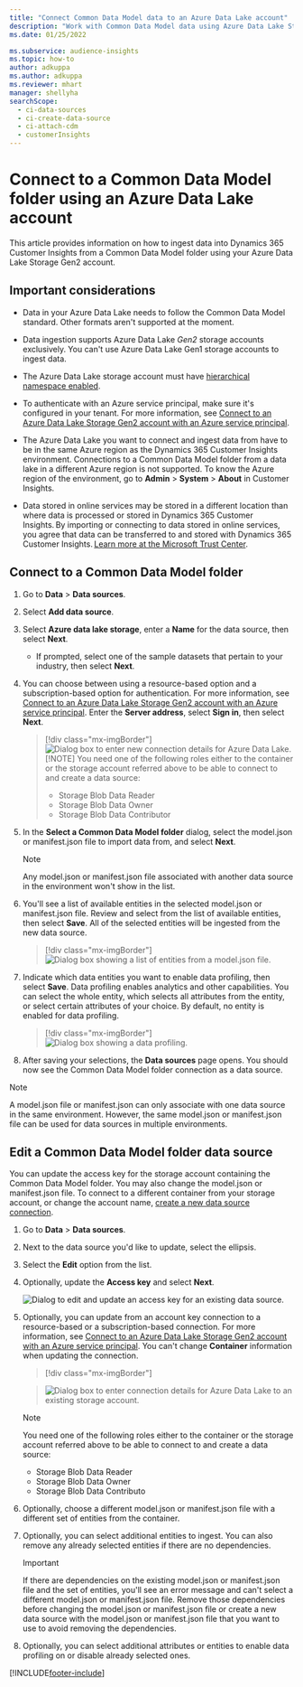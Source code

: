 ```yaml
---
title: "Connect Common Data Model data to an Azure Data Lake account"
description: "Work with Common Data Model data using Azure Data Lake Storage."
ms.date: 01/25/2022

ms.subservice: audience-insights
ms.topic: how-to
author: adkuppa
ms.author: adkuppa
ms.reviewer: mhart
manager: shellyha
searchScope: 
  - ci-data-sources
  - ci-create-data-source
  - ci-attach-cdm
  - customerInsights
---
```


# Connect to a Common Data Model folder using an Azure Data Lake account

This article provides information on how to ingest data into Dynamics 365 Customer Insights from a Common Data Model folder using your Azure Data Lake Storage Gen2 account.

## Important considerations

- Data in your Azure Data Lake needs to follow the Common Data Model standard. Other formats aren't supported at the moment.

- Data ingestion supports Azure Data Lake *Gen2* storage accounts exclusively. You can't use Azure Data Lake Gen1 storage accounts to ingest data.

- The Azure Data Lake storage account must have [hierarchical namespace enabled](/azure/storage/blobs/data-lake-storage-namespace).

- To authenticate with an Azure service principal, make sure it's configured in your tenant. For more information, see [Connect to an Azure Data Lake Storage Gen2 account with an Azure service principal](connect-service-principal.md).

- The Azure Data Lake you want to connect and ingest data from have to be in the same Azure region as the Dynamics 365 Customer Insights environment. Connections to a Common Data Model folder from a data lake in a different Azure region is not supported. To know the Azure region of the environment, go to **Admin** > **System** > **About** in Customer Insights.

- Data stored in online services may be stored in a different location than where data is processed or stored in Dynamics 365 Customer Insights. By importing or connecting to data stored in online services, you agree that data can be transferred to and stored with Dynamics 365 Customer Insights. [Learn more at the Microsoft Trust Center](https://www.microsoft.com/trust-center).

## Connect to a Common Data Model folder

1. Go to **Data** > **Data sources**.

1. Select **Add data source**.

1. Select **Azure data lake storage**, enter a **Name** for the data source, then select **Next**.

   - If prompted, select one of the sample datasets that pertain to your industry, then select **Next**. 

1. You can choose between using a resource-based option and a subscription-based option for authentication. For more information, see [Connect to an Azure Data Lake Storage Gen2 account with an Azure service principal](connect-service-principal.md). Enter the **Server address**, select **Sign in**, then select **Next**.
   > [!div class="mx-imgBorder"]
   > ![Dialog box to enter new connection details for Azure Data Lake.](media/enter-new-storage-details.png)
   > [!NOTE]
   > You need one of the following roles either to the container or the storage account referred above to be able to connect to and create a data source:
   >  - Storage Blob Data Reader
   >  - Storage Blob Data Owner
   >  - Storage Blob Data Contributor

1. In the **Select a Common Data Model folder** dialog, select the model.json or manifest.json file to import data from, and select **Next**.
   > [!NOTE]
   > Any model.json or manifest.json file associated with another data source in the environment won't show in the list.

1. You'll see a list of available entities in the selected model.json or manifest.json file. Review and select from the list of available entities, then select **Save**. All of the selected entities will be ingested from the new data source.
   > [!div class="mx-imgBorder"]
   > ![Dialog box showing a list of entities from a model.json file.](media/review-entities.png)

8. Indicate which data entities you want to enable data profiling, then select **Save**. Data profiling enables analytics and other capabilities. You can select the whole entity, which selects all attributes from the entity, or select certain attributes of your choice. By default, no entity is enabled for data profiling.
   > [!div class="mx-imgBorder"]
   > ![Dialog box showing a data profiling.](media/dataprofiling-entities.png)

9. After saving your selections, the **Data sources** page opens. You should now see the Common Data Model folder connection as a data source.

> [!NOTE]
> A model.json file or manifest.json can only associate with one data source in the same environment. However, the same model.json or manifest.json file can be used for data sources in multiple environments.

## Edit a Common Data Model folder data source

You can update the access key for the storage account containing the Common Data Model folder. You may also change the model.json or manifest.json file. To connect to a different container from your storage account, or change the account name, [create a new data source connection](#connect-to-a-common-data-model-folder).

1. Go to **Data** > **Data sources**.

2. Next to the data source you'd like to update, select the ellipsis.

3. Select the **Edit** option from the list.

4. Optionally, update the **Access key** and select **Next**.

   ![Dialog to edit and update an access key for an existing data source.](media/edit-access-key.png)

5. Optionally, you can update from an account key connection to a resource-based or a subscription-based connection. For more information, see [Connect to an Azure Data Lake Storage Gen2 account with an Azure service principal](connect-service-principal.md). You can't change **Container** information when updating the connection.
   > [!div class="mx-imgBorder"]

   > ![Dialog box to enter connection details for Azure Data Lake to an existing storage account.](media/enter-existing-storage-details.png)

   > [!NOTE]
   > You need one of the following roles either to the container or the storage account referred above to be able to connect to and create a data source:
   >  - Storage Blob Data Reader
   >  - Storage Blob Data Owner
   >  - Storage Blob Data Contributo


6. Optionally, choose a different model.json or manifest.json file with a different set of entities from the container.

7. Optionally, you can select additional entities to ingest. You can also remove any already selected entities if there are no dependencies.

   > [!IMPORTANT]
   > If there are dependencies on the existing model.json or manifest.json file and the set of entities, you'll see an error message and can't select a different model.json or manifest.json file. Remove those dependencies before changing the model.json or manifest.json file or create a new data source with the model.json or manifest.json file that you want to use to avoid removing the dependencies.

8. Optionally, you can select additional attributes or entities to enable data profiling on or disable already selected ones.   


[!INCLUDE[footer-include](includes/footer-banner.md)]
